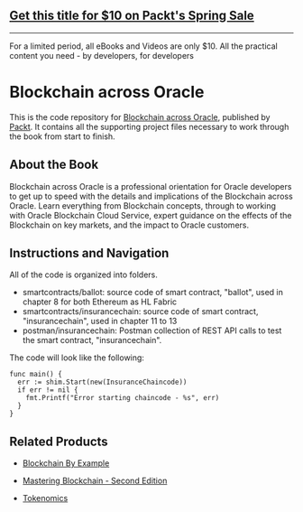## [Get this title for $10 on Packt's Spring Sale](https://www.packt.com/B08682?utm_source=github&utm_medium=packt-github-repo&utm_campaign=spring_10_dollar_2022)
-----
For a limited period, all eBooks and Videos are only $10. All the practical content you need \- by developers, for developers

# Blockchain across Oracle
This is the code repository for [Blockchain across Oracle](https://www.packtpub.com/big-data-and-business-intelligence/blockchain-across-oracle?utm_source=github&utm_medium=repository&utm_campaign=9781788474290), published by [Packt](https://www.packtpub.com/?utm_source=github). It contains all the supporting project files necessary to work through the book from start to finish.

## About the Book
Blockchain across Oracle is a professional orientation for Oracle developers to get up to speed with the details and implications of the Blockchain across Oracle. Learn everything from Blockchain concepts, through to working with Oracle Blockchain Cloud Service, expert guidance on the effects of the Blockchain on key markets, and the impact to Oracle customers.

## Instructions and Navigation
All of the code is organized into folders.
* smartcontracts/ballot: source code of smart contract, "ballot", used in chapter 8 for both Ethereum as HL Fabric
* smartcontracts/insurancechain: source code of smart contract, "insurancechain", used in chapter 11 to 13
* postman/insurancechain: Postman collection of REST API calls to test the smart contract, "insurancechain".


The code will look like the following:
```
func main() {
  err := shim.Start(new(InsuranceChaincode))
  if err != nil {
    fmt.Printf("Error starting chaincode - %s", err)
  }
}
```

 

## Related Products
* [Blockchain By Example](https://www.packtpub.com/big-data-and-business-intelligence/blockchain-example?utm_source=github&utm_medium=repository&utm_campaign=9781788475686)

* [Mastering Blockchain - Second Edition](https://www.packtpub.com/big-data-and-business-intelligence/mastering-blockchain-second-edition?utm_source=github&utm_medium=repository&utm_campaign=9781788839044)

* [Tokenomics](https://www.packtpub.com/big-data-and-business-intelligence/tokenomics?utm_source=github&utm_medium=repository&utm_campaign=9781789136326)
